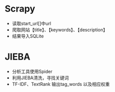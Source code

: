 # Scrapy
- 读取start_url[]中url
- 爬取网站【title】、【keywords】、【description】
- 结果导入SQLite

# JIEBA
- 分析工具使用Spider
- 利用JIEBA清洗，寻找关键词
- TF-IDF、TextRank 输出tag_words 以及相应权重
